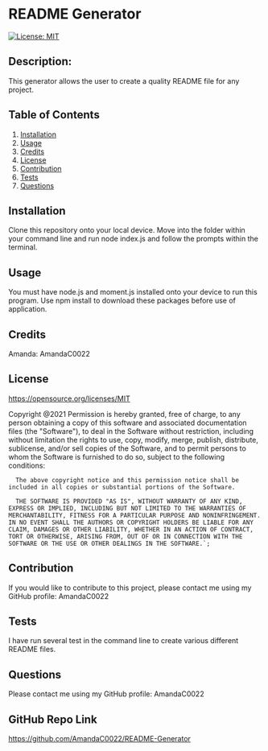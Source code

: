 # README Generator

[![License: MIT](https://img.shields.io/badge/License-MIT-yellow.svg)](https://opensource.org/licenses/MIT)

## Description: 
This generator allows the user to create a quality README file for any project.

## Table of Contents 
1. [Installation](#installation)
2. [Usage](#usage)
3. [Credits](#credits)
4. [License](#license)
5. [Contribution](#contribution)
6. [Tests](#tests)
7. [Questions](#questions)

## Installation  
Clone this repository onto your local device. Move into the folder within your command line and run node index.js and follow the prompts within the terminal. 

## Usage  
You must have node.js and moment.js installed onto your device to run this program. Use npm install to download these packages before use of application. 

## Credits 
Amanda: AmandaC0022

## License 
https://opensource.org/licenses/MIT

Copyright @2021
      Permission is hereby granted, free of charge, to any person obtaining a copy of this software and associated documentation files (the "Software"), to deal in the Software without restriction, including without limitation the rights to use, copy, modify, merge, publish, distribute, sublicense, and/or sell copies of the Software, and to permit persons to whom the Software is furnished to do so, subject to the following conditions:

      The above copyright notice and this permission notice shall be included in all copies or substantial portions of the Software.

      THE SOFTWARE IS PROVIDED "AS IS", WITHOUT WARRANTY OF ANY KIND, EXPRESS OR IMPLIED, INCLUDING BUT NOT LIMITED TO THE WARRANTIES OF MERCHANTABILITY, FITNESS FOR A PARTICULAR PURPOSE AND NONINFRINGEMENT. IN NO EVENT SHALL THE AUTHORS OR COPYRIGHT HOLDERS BE LIABLE FOR ANY CLAIM, DAMAGES OR OTHER LIABILITY, WHETHER IN AN ACTION OF CONTRACT, TORT OR OTHERWISE, ARISING FROM, OUT OF OR IN CONNECTION WITH THE SOFTWARE OR THE USE OR OTHER DEALINGS IN THE SOFTWARE.`; 

## Contribution
If you would like to contribute to this project, please contact me using my GitHub profile: AmandaC0022 

## Tests 
I have run several test in the command line to create various different README files. 

## Questions 
Please contact me using my GitHub profile: AmandaC0022 

## GitHub Repo Link 
https://github.com/AmandaC0022/README-Generator